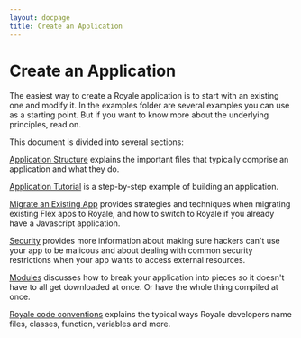 ```yaml
---
layout: docpage
title: Create an Application
---
```


# Create an Application

The easiest way to create a Royale application is to start with an existing one and modify it.  In the examples folder are several examples you can use as a starting point.  But if you want to know more about the underlying principles, read on.

This document is divided into several sections:

[Application Structure](/create-an-application/application-structure.md) explains the important files that typically comprise an application and what they do.

[Application Tutorial](create-an-application/application-tutorial.html) is a step-by-step example of building an application.

[Migrate an Existing App](create-an-application/migrate-an-existing-app.html) provides strategies and techniques when migrating existing Flex apps to Royale, and how to switch to Royale if you already have a Javascript application.

[Security](create-an-application/security.html) provides more information about making sure hackers can't use your app to be malicous and about dealing with common security restrictions when your app wants to access external resources.

[Modules](create-an-application/modules.html) discusses how to break your application into pieces so it doesn't have to all get downloaded at once.  Or have the whole thing compiled at once.

[Royale code conventions](create-an-application/royale-code-conventions.html) explains the typical ways Royale developers name files, classes, function, variables and more.

